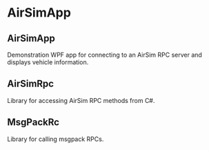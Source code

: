 # AirSimApp

## AirSimApp

Demonstration WPF app for connecting to an AirSim RPC server and displays vehicle information.

## AirSimRpc

Library for accessing AirSim RPC methods from C#.

## MsgPackRc

Library for calling msgpack RPCs.
